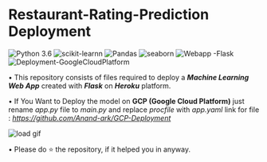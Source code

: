 # Restaurant-Rating-Prediction Deployment
![Python 3.6](https://img.shields.io/badge/Python-3.6-brightgreen.svg) ![scikit-learnn](https://img.shields.io/badge/Library-Scikit_Learn-orange.svg) ![Pandas](https://img.shields.io/badge/Library-Pandas-blueviolet.svg) ![seaborn](https://img.shields.io/badge/Library-Seaborn-ff69b4.svg) ![Webapp -Flask](https://img.shields.io/badge/Webapp-Flask-red.svg) ![Deployment-GoogleCloudPlatform](https://img.shields.io/badge/Deployment-GoogleCloudPlatform-blue.svg)



• This repository consists of files required to deploy a ___Machine Learning Web App___ created with ___Flask___ on ___Heroku___ platform.

• If You Want to Deploy the model on __GCP (Google Cloud Platform)__ just rename _app.py_ file to _main.py_ and replace _procfile_ with _app.yaml_ link for file : _https://github.com/Anand-ark/GCP-Deployment_

![load gif](https://user-images.githubusercontent.com/44177280/86878343-51872f80-c106-11ea-8a9a-ac5f76afb34a.gif)

• Please do ⭐ the repository, if it helped you in anyway.

